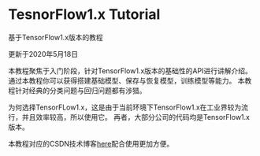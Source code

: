 # TesnorFlow1.x Tutorial
基于TensorFlow1.x版本的教程

更新于2020年5月18日

本教程聚焦于入门阶段，针对TensorFlow1.x版本的基础性的API进行讲解介绍。
通过本教程你可以获得搭建基础模型、保存与恢复模型，训练模型等能力。
本教程针对经典的分类问题与回归问题都有涉猎。

为何选择TensorFLow1.x，这是由于当前环境下TensorFlow1.x在工业界较为流行，并且效率较高，所以使用它。
再者，大部分公司的代码均是TensorFlow1.x版本。

本教程对应的CSDN技术博客[here](https://blog.csdn.net/qq_19672707/article/details/106096384)配合使用更加方便。
